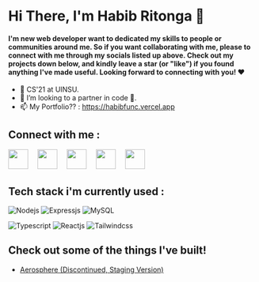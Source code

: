 # Hi There, I'm Habib Ritonga 👋

#### I'm new web developer want to dedicated my skills to people or communities around me. So if you want collaborating with me, please to connect with me through my       socials listed up above. Check out my projects down below, and kindly leave a star (or "like") if you found anything I've made useful. Looking forward to               connecting with you! ❤️

- 📖 CS'21 at UINSU.
- 💞️ I’m looking to a partner in code 👀.
- 📫 My Portfolio?? : https://habibfunc.vercel.app


## Connect with me :
<a href = "https://www.instagram.com/mhdnaufalhartg/" alt="Instagram"><img src="https://img.icons8.com/fluency//000000/instagram-new.png" height="40" width="40" style= margin-right:15px;/></a>
<a href = "https://www.twitter.com/mhdnaufalhartg/" alt="Twitter"><img src="https://cdn-icons-png.flaticon.com/512/3128/3128310.png" height="40" width="40" style= margin-right:15px;/></a>
<a href = "https://facebook.com/mhdnaufal.ritonga.1" alt="Email"><img src="https://img.icons8.com/color/512/facebook-new.png" height="40" width="40" style= margin-right:15px;/></a>
<a href = "mailto:devdothabib@gmail.com" alt="Email"><img src="https://img.icons8.com/color/48/000000/gmail-new.png" height="40" width="40" style= margin-right:15px;/></a>
<a href = "https://linkedin.com/in/habib-ritonga" alt="Email"><img src="https://img.icons8.com/color/512/linkedin-circled.png" height="40" width="40" style= margin-right:15px;/></a>



## Tech stack i'm currently used  :
![Nodejs](https://img.shields.io/badge/-node-js?style=for-the-badge)
![Expressjs](https://img.shields.io/badge/express-white?style=for-the-badge)
![MySQL](https://img.shields.io/badge/-mysql-white?style=for-the-badge)

![Typescript](https://img.shields.io/badge/-Typescript-blue?style=for-the-badge)
![Reactjs](https://img.shields.io/badge/-React-blue?style=for-the-badge)
![Tailwindcss](https://img.shields.io/badge/-tailwind-blue?style=for-the-badge)


## Check out some of the things I've built!
<ul>
  <li><a href="https://aerosphere.netlify.app">Aerosphere (Discontinued, Staging Version)</a></li>
</ul>
